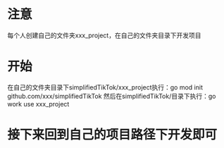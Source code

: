 # 注意
每个人创建自己的文件夹xxx_project，在自己的文件夹目录下开发项目
# 开始 
在自己的文件夹目录下simplifiedTikTok/xxx_project执行：go mod init github.com/xxx/simplifiedTikTok
然后在simplifiedTikTok/目录下执行：go work use xxx_project
# 接下来回到自己的项目路径下开发即可

